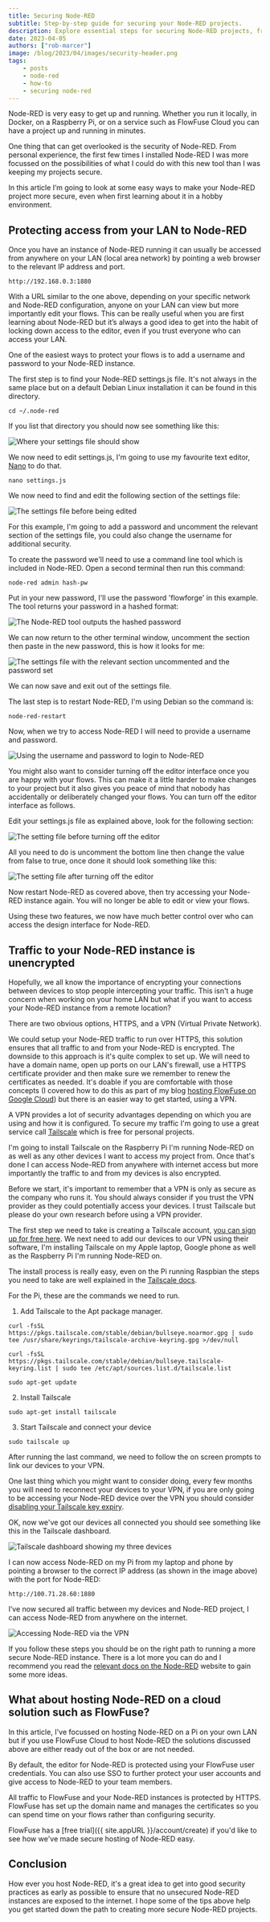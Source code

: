 ```yaml
---
title: Securing Node-RED
subtitle: Step-by-step guide for securing your Node-RED projects.
description: Explore essential steps for securing Node-RED projects, from LAN access control to encrypted traffic, ensuring robust protection for your projects.
date: 2023-04-05
authors: ["rob-marcer"]
image: /blog/2023/04/images/security-header.png
tags:
    - posts
    - node-red
    - how-to
    - securing node-red
---
```


Node-RED is very easy to get up and running. Whether you run it locally, in Docker, on a Raspberry Pi, or on a service such as FlowFuse Cloud you can have a project up and running in minutes.

<!--more-->

One thing that can get overlooked is the security of Node-RED. From personal experience, the first few times I installed Node-RED I was more focussed on the possibilities of what I could do with this new tool than I was keeping my projects secure. 

In this article I’m going to look at some easy ways to make your Node-RED project more secure, even when first learning about it in a hobby environment.

## Protecting access from your LAN to Node-RED

Once you have an instance of Node-RED running it can usually be accessed from anywhere on your LAN (local area network) by pointing a web browser to the relevant IP address and port.

```http://192.168.0.3:1880```

With a URL similar to the one above, depending on your specific network and Node-RED configuration, anyone on your LAN can view but more importantly edit your flows. This can be really useful when you are first learning about Node-RED but it’s always a good idea to get into the habit of locking down access to the editor, even if you trust everyone who can access your LAN.

One of the easiest ways to protect your flows is to add a username and password to your Node-RED instance.

The first step is to find your Node-RED settings.js file. It's not always in the same place but on a default Debian Linux installation it can be found in this directory.

```cd ~/.node-red```

If you list that directory you should now see something like this:

![Where your settings file should show](./images/ls.png "Where your settings.js should show")

We now need to edit settings.js, I'm going to use my favourite text editor, [Nano](https://www.nano-editor.org/) to do that.

```nano settings.js```

We now need to find and edit the following section of the settings file:

![The settings file before being edited](./images/without-password.png "The settings file before being edited")

For this example, I'm going to add a password and uncomment the relevant section of the settings file, you could also change the username for additional security.

To create the password we'll need to use a command line tool which is included in Node-RED. Open a second terminal then run this command:

```node-red admin hash-pw```

Put in your new password, I'll use the password 'flowforge' in this example. The tool returns your password in a hashed format:

![The Node-RED tool outputs the hashed password](./images/password.png "The Node-RED tool outputs the hashed password")

We can now return to the other terminal window, uncomment the section then paste in the new password, this is how it looks for me:

![The settings file with the relevant section uncommented and the password set](./images/with-password.png "The settings file with the relevant section uncommented and the password set")

We can now save and exit out of the settings file.

The last step is to restart Node-RED, I'm using Debian so the command is:

```node-red-restart```

Now, when we try to access Node-RED I will need to provide a username and password.

![Using the username and password to login to Node-RED](./images/login.gif "Using the username and password to login to Node-RED")

You might also want to consider turning off the editor interface once you are happy with your flows. This can make it a little harder to make changes to your project but it also gives you peace of mind that nobody has accidentally or deliberately changed your flows. You can turn off the editor interface as follows.

Edit your settings.js file as explained above, look for the following section:

![The setting file before turning off the editor](./images/editor-on.png "The setting file before turning off the editor")

All you need to do is uncomment the bottom line then change the value from false to true, once done it should look something like this:

![The setting file after turning off the editor](./images/editor-off.png "The setting file after turning off the editor")

Now restart Node-RED as covered above, then try accessing your Node-RED instance again. You will no longer be able to edit or view your flows.

Using these two features, we now have much better control over who can access the design interface for Node-RED.

## Traffic to your Node-RED instance is unencrypted

Hopefully, we all know the importance of encrypting your connections between devices to stop people intercepting your traffic. This isn't a huge concern when working on your home LAN but what if you want to access your Node-RED instance from a remote location? 

There are two obvious options, HTTPS, and a VPN (Virtual Private Network).

We could setup your Node-RED traffic to run over HTTPS, this solution ensures that all traffic to and from your Node-RED is encrypted. The downside to this approach is it's quite complex to set up. We will need to have a domain name, open up ports on our LAN's firewall, use a HTTPS certificate provider and then make sure we remember to renew the certificates as needed. It's doable if you are comfortable with those concepts (I covered how to do this as part of my blog [hosting FlowFuse on Google Cloud](/blog/2022/12/flowforge-gcp-https-set-up/)) but there is an easier way to get started, using a VPN.

A VPN provides a lot of security advantages depending on which you are using and how it is configured. To secure my traffic I'm going to use a great service call [Tailscale](https://tailscale.com/) which is free for personal projects.

I'm going to install Tailscale on the Raspberry Pi I'm running Node-RED on as well as any other devices I want to access my project from. Once that's done I can access Node-RED from anywhere with internet access but more importantly the traffic to and from my devices is also encrypted.

Before we start, it's important to remember that a VPN is only as secure as the company who runs it. You should always consider if you trust the VPN provider as they could potentially access your devices. I trust Tailscale but please do your own research before using a VPN provider.

The first step we need to take is creating a Tailscale account, [you can sign up for free here](https://login.tailscale.com/start). We next need to add our devices to our VPN using their software, I'm installing Tailscale on my Apple laptop, Google phone as well as the Raspberry Pi I'm running Node-RED on.

The install process is really easy, even on the Pi running Raspbian the steps you need to take are well explained in the [Tailscale docs](https://tailscale.com/download/linux/debian-bullseye).

For the Pi, these are the commands we need to run.

1. Add Tailscale to the Apt package manager.

```curl -fsSL https://pkgs.tailscale.com/stable/debian/bullseye.noarmor.gpg | sudo tee /usr/share/keyrings/tailscale-archive-keyring.gpg >/dev/null```

```curl -fsSL https://pkgs.tailscale.com/stable/debian/bullseye.tailscale-keyring.list | sudo tee /etc/apt/sources.list.d/tailscale.list```

```sudo apt-get update```

2. Install Tailscale

```sudo apt-get install tailscale```

3. Start Tailscale and connect your device

```sudo tailscale up```

After running the last command, we need to follow the on screen prompts to link our devices to your VPN.

One last thing which you might want to consider doing, every few months you will need to reconnect your devices to your VPN, if you are only going to be accessing your Node-RED device over the VPN you should consider [disabling your Tailscale key expiry](https://tailscale.com/kb/1028/key-expiry/).

OK, now we've got our devices all connected you should see something like this in the Tailscale dashboard.

![Tailscale dashboard showing my three devices](./images/tailscale.png "Tailscale dashboard showing my three devices")

I can now access Node-RED on my Pi from my laptop and phone by pointing a browser to the correct IP address (as shown in the image above) with the port for Node-RED:

```http://100.71.28.60:1880```

I’ve now secured all traffic between my devices and Node-RED project, I can access Node-RED from anywhere on the internet.

![Accessing Node-RED via the VPN](./images/nr-via-vpn.png "Accessing Node-RED via the VPN")

If you follow these steps you should be on the right path to running a more secure Node-RED instance. There is a lot more you can do and I recommend you read the [relevant docs on the Node-RED](https://nodered.org/docs/user-guide/runtime/securing-node-red) website to gain some more ideas.

## What about hosting Node-RED on a cloud solution such as FlowFuse?

In this article, I've focussed on hosting Node-RED on a Pi on your own LAN but if you use FlowFuse Cloud to host Node-RED the solutions discussed above are either ready out of the box or are not needed.

By default, the editor for Node-RED is protected using your FlowFuse user credentials. You can also use SSO to further protect your user accounts and give access to Node-RED to your team members.

All traffic to FlowFuse and your Node-RED instances is protected by HTTPS. FlowFuse has set up the domain name and manages the certificates so you can spend time on your flows rather than configuring security.

FlowFuse has a [free trial]({{ site.appURL }}/account/create) if you'd like to see how we've made secure hosting of Node-RED easy.

## Conclusion

How ever you host Node-RED, it's a great idea to get into good security practices as early as possible to ensure that no unsecured Node-RED instances are exposed to the internet. I hope some of the tips above help you get started down the path to creating more secure Node-RED projects.
